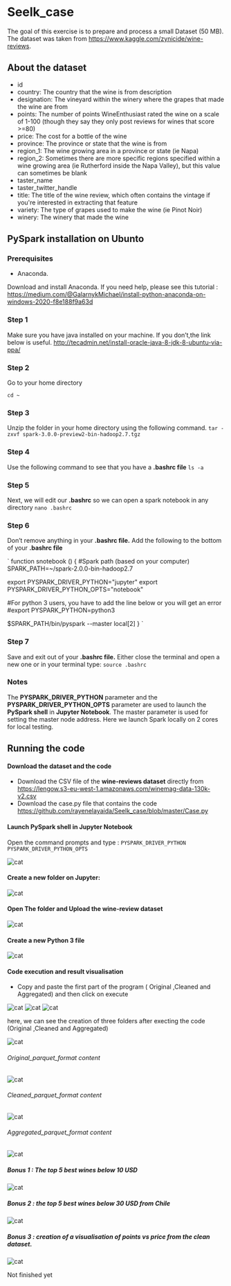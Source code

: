 # Seelk_case
The goal of this exercise is to prepare and process a small Dataset (50 MB). The dataset was taken from <https://www.kaggle.com/zynicide/wine-reviews>.
## About the dataset 
* id
* country: The country that the wine is from description
* designation: The vineyard within the winery where the grapes that made the wine are from
* points: The number of points WineEnthusiast rated the wine on a scale of 1-100 (though they say they only post reviews for wines that score >=80)
* price: The cost for a bottle of the wine
* province: The province or state that the wine is from
* region_1: The wine growing area in a province or state (ie Napa)
* region_2: Sometimes there are more specific regions specified within a wine growing area (ie Rutherford inside the Napa Valley), but this value can sometimes be blank
* taster_name
* taster_twitter_handle
* title: The title of the wine review, which often contains the vintage if you're interested in extracting that feature
* variety: The type of grapes used to make the wine (ie Pinot Noir)
* winery: The winery that made the wine

## PySpark installation on Ubunto
### Prerequisites
* Anaconda. 

 Download and install Anaconda. If you need help, please see this tutorial : <https://medium.com/@GalarnykMichael/install-python-anaconda-on-windows-2020-f8e188f9a63d>
### Step 1 
Make sure you have java installed on your machine. If you don’t,the link below is useful.
<http://tecadmin.net/install-oracle-java-8-jdk-8-ubuntu-via-ppa/>
### Step 2
Go to your home directory 

`cd ~`
### Step 3
Unzip the folder in your home directory using the following command.
`tar -zxvf spark-3.0.0-preview2-bin-hadoop2.7.tgz`
### Step 4
Use the following command to see that you have a __.bashrc file__
`ls -a`
### Step 5 
Next, we will edit our __.bashrc__ so we can open a spark notebook in any directory
`nano .bashrc`
### Step 6 
Don’t remove anything in your __.bashrc file.__ Add the following to the bottom of your __.bashrc file__

` function snotebook () 
{
#Spark path (based on your computer)
SPARK_PATH=~/spark-2.0.0-bin-hadoop2.7

export PYSPARK_DRIVER_PYTHON="jupyter"
export PYSPARK_DRIVER_PYTHON_OPTS="notebook"

#For python 3 users, you have to add the line below or you will get an error 
#export PYSPARK_PYTHON=python3

$SPARK_PATH/bin/pyspark --master local[2]
} `


### Step 7
Save and exit out of your __.bashrc file.__ Either close the terminal and open a new one or in your terminal type:
`source .bashrc`
### Notes
The __PYSPARK_DRIVER_PYTHON__ parameter and the __PYSPARK_DRIVER_PYTHON_OPTS__ parameter are used to launch the __PySpark shell__ in __Jupyter Notebook__. The master parameter is used for setting the master node address. Here we launch Spark locally on 2 cores for local testing.
## Running the code

#### Download the dataset and the code 
* Download the CSV file of the __wine-reviews dataset__ directly from
 <https://lengow.s3-eu-west-1.amazonaws.com/winemag-data-130k-v2.csv>
* Download the case.py file that contains the code <https://github.com/rayenelayaida/Seelk_case/blob/master/Case.py>
#### Launch PySpark shell in Jupyter Notebook
 Open the command prompts and type : 
 `PYSPARK_DRIVER_PYTHON`
 `PYSPARK_DRIVER_PYTHON_OPTS`

 ![cat](https://github.com/rayenelayaida/Seelk_case/blob/master/ScreenShots/Pyspark_Driver_Python.PNG)
 
####  Create a new folder on __Jupyter__:

 ![cat](https://github.com/rayenelayaida/Seelk_case/blob/master/ScreenShots/Jupyter_NewFolder.PNG)

#### Open The folder and __Upload__ the __wine-review dataset__   
 ![cat](https://github.com/rayenelayaida/Seelk_case/blob/master/ScreenShots/Upload_DataSet.PNG)

#### Create a new Python 3 file 
![cat](https://github.com/rayenelayaida/Seelk_case/blob/master/ScreenShots/New_Python3.PNG)
#### Code execution and result visualisation
* Copy and paste the first part of the program ( Original ,Cleaned and Aggregated) and then click on execute

![cat](https://github.com/rayenelayaida/Seelk_case/blob/master/ScreenShots/1.PNG)
![cat](https://github.com/rayenelayaida/Seelk_case/blob/master/ScreenShots/2.PNG)
![cat](https://github.com/rayenelayaida/Seelk_case/blob/master/ScreenShots/3.PNG)

here, we can see the creation of three folders after execting the code (Original ,Cleaned and Aggregated) 

![cat](https://github.com/rayenelayaida/Seelk_case/blob/master/ScreenShots/3_folders_created.PNG)

###### Original_parquet_format content
![cat](https://github.com/rayenelayaida/Seelk_case/blob/master/ScreenShots/Original_parquet_format.PNG)

###### Cleaned_parquet_format content
![cat](https://github.com/rayenelayaida/Seelk_case/blob/master/ScreenShots/Cleaned_parquet_format.PNG)

###### Aggregated_parquet_format content
![cat](https://github.com/rayenelayaida/Seelk_case/blob/master/ScreenShots/Aggregated_parquet_format.PNG)

##### Bonus 1 : The top 5 best wines below 10 USD
![cat](https://github.com/rayenelayaida/Seelk_case/blob/master/ScreenShots/Bonus1_result.PNG)
##### Bonus 2 : the top 5 best wines below 30 USD from Chile
![cat](https://github.com/rayenelayaida/Seelk_case/blob/master/ScreenShots/Bonus2_result.PNG)
##### Bonus 3 : creation of a visualisation of points vs price from the clean dataset.
![cat](https://github.com/rayenelayaida/Seelk_case/blob/master/ScreenShots/Bonus3_result.PNG)













 
Not finished yet


